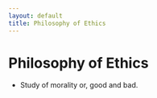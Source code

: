 ```yaml
---
layout: default
title: Philosophy of Ethics
---
```


# Philosophy of Ethics

- Study of morality or, good and bad.

